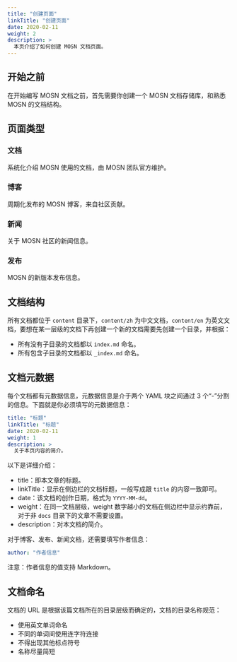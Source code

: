 ```yaml
---
title: "创建页面"
linkTitle: "创建页面"
date: 2020-02-11
weight: 2
description: >
  本页介绍了如何创建 MOSN 文档页面。
---
```


## 开始之前

在开始编写 MOSN 文档之前，首先需要你创建一个 MOSN 文档存储库，和熟悉 MOSN 的文档结构。

## 页面类型

### 文档

系统化介绍 MOSN 使用的文档，由 MOSN 团队官方维护。

### 博客

周期化发布的 MOSN 博客，来自社区贡献。

### 新闻

关于 MOSN 社区的新闻信息。

### 发布

MOSN 的新版本发布信息。

## 文档结构

所有文档都位于 `content` 目录下，`content/zh` 为中文文档，`content/en` 为英文文档，要想在某一层级的文档下再创建一个新的文档需要先创建一个目录，并根据：

- 所有没有子目录的文档都以 `index.md` 命名。
- 所有包含子目录的文档都以 `_index.md` 命名。

## 文档元数据

每个文档都有元数据信息，元数据信息是介于两个 YAML 块之间通过 3 个“-”分割的信息。下面就是你必须填写的元数据信息：

```yaml
title: "标题"
linkTitle: "标题"
date: 2020-02-11
weight: 1
description: >
  关于本页内容的简介。
```

以下是详细介绍：

- title：即本文章的标题。
- linkTitle：显示在侧边栏的文档标题，一般写成跟 `title` 的内容一致即可。
- date：该文档的创作日期，格式为 `YYYY-MM-dd`。
- weight：在同一文档层级，weight 数字越小的文档在侧边栏中显示约靠前，对于非 `docs` 目录下的文章不需要设置。
- description：对本文档的简介。

对于博客、发布、新闻文档，还需要填写作者信息：

```yaml
author: "作者信息"
```

注意：作者信息的值支持 Markdown。

## 文档命名

文档的 URL 是根据该篇文档所在的目录层级而确定的，文档的目录名称规范：

- 使用英文单词命名
- 不同的单词间使用连字符连接
- 不得出现其他标点符号
- 名称尽量简短
